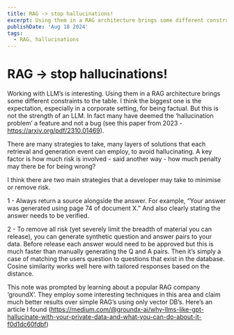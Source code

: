 ```yaml
---
title: RAG -> stop hallucinations!
excerpt: Using them in a RAG architecture brings some different constraints to the table. I think the biggest one is the expectation, especially in a corporate setting, for being factual. But this is not the strength of an LLM. In fact many have deemed the ‘hallucination problem’ a feature and not a bug....
publishDate: 'Aug 18 2024'
tags:
  - RAG, hallucinations
---
```


# RAG -> stop hallucinations!

Working with LLM’s is interesting. Using them in a RAG architecture brings some different constraints to the table. I think the biggest one is the expectation, especially in a corporate setting, for being factual. But this is not the strength of an LLM. In fact many have deemed the ‘hallucination problem’ a feature and not a bug (see this paper from 2023 - https://arxiv.org/pdf/2310.01469).

There are many strategies to take, many layers of solutions that each retrieval and generation event can employ, to avoid hallucinating. A key factor is how much risk is involved - said another way - how much penalty may there be for being wrong?

I think there are two main strategies that a developer may take to minimise or remove risk.

1 - Always return a source alongside the answer. For example, “Your answer was generated using page 74 of document X.” And also clearly stating the answer needs to be verified.

2 - To remove all risk (yet severely limit the breadth of material you can release), you can generate synthetic question and answer pairs to your data. Before release each answer would need to be approved but this is much faster than manually generating the Q and A pairs. Then it’s simply a case of matching the users question to questions that exist in the database. Cosine similarity works well here with tailored responses based on the distance.

This note was prompted by learning about a popular RAG company ‘groundX’. They employ some interesting techniques in this area and claim much better results over simple RAG’s using only vector DB’s. Here’s an article I found (https://medium.com/@groundx-ai/why-llms-like-gpt-hallucinate-with-your-private-data-and-what-you-can-do-about-it-f0d1dc60fdbf)
